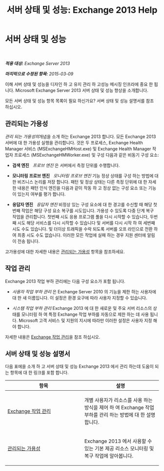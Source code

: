 ﻿---
title: '서버 상태 및 성능: Exchange 2013 Help'
TOCTitle: 서버 상태 및 성능
ms:assetid: 9d1fdec8-8273-4c71-88f1-b4edfd542c4f
ms:mtpsurl: https://technet.microsoft.com/ko-kr/library/JJ150551(v=EXCHG.150)
ms:contentKeyID: 50483767
ms.date: 05/22/2018
mtps_version: v=EXCHG.150
ms.translationtype: MT
---

# 서버 상태 및 성능

 

_**적용 대상:** Exchange Server 2013_

_**마지막으로 수정된 항목:** 2015-03-09_

이해 서버 상태 및 성능을 디자인 하 고 유지 관리 하 고성능 메시징 인프라에 중요 한 됩니다. Microsoft Exchange Server 2013 서버 상태 및 성능 향상을 소개합니다.

모든 서버 상태 및 성능 항목 목록이 필요 하신가요? 서버 상태 및 성능 설명서를 참조 하십시오.

## 관리되는 가용성

*관리 되는 가용성의*개념을 소개 하는 Exchange 2013 합니다. 모든 Exchange 2013 서버에 대 한 가용성 실행을 관리합니다. 것은 두 프로세스, Exchange Health Manager 서비스 (MSExchangeHMHost.exe) 및 Exchange Health Manager 작업자 프로세스 (MSExchangeHMWorker.exe) 및 구성 다음과 같은 비동기 구성 요소:

  - **검색 엔진**   *프로브 엔진* 은 서버에서 측정 단위를 수행합니다.

  - **모니터링 프로브 엔진**   *모니터링 프로브 엔진* 기능 정상 상태를 구성 하는 방법에 대 한 비즈니스 논리를 저장 합니다. 패턴 및 정상 상태는 다른 측정 단위에 대 한 자세한 내용은 패턴 인식 엔진을 다음과 같이 작동 하 고 정상 없는 구성 요소 또는 기능이 있는지 여부를 평가 합니다.

  - **응답자 엔진**   *응답자 엔진* 비정상 있는 구성 요소에 대 한 경고를 수신할 때 해당 첫번째 작업은 해당 구성 요소 복구를 시도입니다. 가용성 수 있도록 다중 단계 복구 작업을 관리합니다. 첫번째 시도 응용 프로그램 풀을 다시 시작할 수 있습니다, 두번째 시도 해당 서비스를 다시 시작할 수 있습니다 및 서버를 다시 시작 하 여 세번째 시도 수도 있습니다. 및 더이상 트래픽을 수락 되도록 서버를 오프 라인으로 전환 하 여 최종 시도 수도 없습니다. 이러한 모든 작업에 실패 하는 경우 지원 센터에 알림이 전송 됩니다.

고가용성에 대한 자세한 내용은 [관리되는 가용성](managed-availability-exchange-2013-help.md) 항목을 참조하세요.

## 작업 관리

Exchange 2013 작업 부하 관리에는 다음 구성 요소가 포함 됩니다.

  - *사용자 작업 부하 관리* 은 Exchange Server 2010 의 기능을 제한 하는 사용자에 대 한 새 이름입니다. 이 설정은 환경 요구에 따라 사용자 지정할 수 있습니다.

  - *시스템 작업 부하 관리* Exchange 2013 에 대 한 새로운 및 주요 서버 리소스의 상태를 모니터링 하 여 특정 Exchange 작업 부하를 자동으로 제한 하는 데 사용 됩니다. Microsoft 고객 서비스 및 지원의 지시에 따라만 이러한 설정은 사용자 지정 해야 합니다.

자세한 내용은 [Exchange 작업 관리](exchange-workload-management-exchange-2013-help.md)을 참조 하십시오.

## 서버 상태 및 성능 설명서

다음 표에을 소개 하 고 서버 상태 및 성능 Exchange 2013 에서 관리 하는데 도움이 되는 항목에 대 한 링크를 포함 합니다.


<table>
<colgroup>
<col style="width: 50%" />
<col style="width: 50%" />
</colgroup>
<thead>
<tr class="header">
<th>항목</th>
<th>설명</th>
</tr>
</thead>
<tbody>
<tr class="odd">
<td><p><a href="exchange-workload-management-exchange-2013-help.md">Exchange 작업 관리</a></p></td>
<td><p>개별 사용자가 리소스를 사용 하는 방식을 제어 하 여 Exchange 작업 부하를 관리 하는 방법에 대 한 설명 합니다.</p></td>
</tr>
<tr class="even">
<td><p><a href="managed-availability-exchange-2013-help.md">관리되는 가용성</a></p></td>
<td><p>Exchange 2013 에서 사용할 수 있는 기본 제공 리소스 모니터링 및 복구 작업에 알아봅니다.</p></td>
</tr>
</tbody>
</table>

